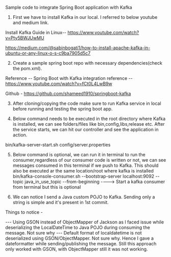 Sample code to integrate Spring Boot application with Kafka


1) First we have to install Kafka in our local. I referred to below youtube and medium link.

Install Kafka Guide in Linux-- https://www.youtube.com/watch?v=Pty5BWJUwMU

https://medium.com/@sabinbogati1/how-to-install-apache-kafka-in-ubuntu-or-any-linux-o-s-c9ba7905d5c7

2) Create a sample spring boot repo with necessary dependencies(check the pom.xml). 

Reference -- Spring Boot with Kafka integration reference -- https://www.youtube.com/watch?v=fCt0L4LwB9w

Github - https://github.com/shameed1910/springboot-kafka

3) After cloning/copying the code make sure to run Kafka service in local before running and testing the spring boot app.

4) Below command needs to be executed in the root directory where Kafka is installed, we can see folders/files like bin,config,libs,release etc.
   After the service starts, we can hit our controller and see the application in action.

bin/kafka-server-start.sh config/server.properties
 
5) Below command is optional, we can run it in terminal to run the consumer,regardless of our consumer code is written or not, we can see messages consumed in this terminal if we push to Kafka. 
This should also be executed ar the same location/root where kafka is installed
bin/kafka-console-consumer.sh --bootstrap-server localhost:9092 --topic java_in_use_topic --from-beginning  ----> Start a kafka consumer from terminal but this is optional


6) We can notice I send a Java custom POJO to Kafka. Sending only a string is simple and it's present in 1st commit.

Things to notice -

--- Using GSON instead of ObjectMapper of Jackson as I faced issue while deserializing the LocalDateTime to Java POJO during consuming the message. Not sure why
--- Default format of localdatetime is not deserialized using GSON/ObjectMapper. Not sure why. Hence I gave a dateformatter while sending/publishing the message. Still this approach only worked with GSON, with ObjectMapper still it was not working.
